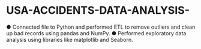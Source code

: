 # USA-ACCIDENTS-DATA-ANALYSIS-
●	Connected file to Python and performed ETL to remove outliers and clean up bad records using pandas and NumPy.
●	Performed exploratory data analysis using libraries like matplotlib and Seaborn.
